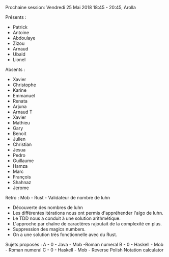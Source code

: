 Prochaine session: Vendredi 25 Mai 2018 18:45 - 20:45, Arolla

  
Présents :
- Patrick
- Antoine
- Abdoulaye
- Zizou
- Arnaud
- Ubald
- Lionel


Absents :
- Xavier
- Christophe
- Karine
- Emmanuel
- Renata
- Arjuna
- Arnaud T
- Xavier
- Mathieu
- Gary
- Benoit
- Julien
- Christian
- Jesua
- Pedro
- Guillaume
- Hamza
- Marc
- François
- Shahnaz
- Jerome


Retro : Mob - Rust - Validateur de nombre de luhn
- Découverte des nombres de luhn
- Les différentes itérations nous ont permis d'appréhender l'algo de luhn.
- Le TDD nous a conduit à une solution arithmétique.
- L'approche par chaîne de caractères rajoutait de la complexité en plus.
- Suppression des magics numbers.
- On a une solution très fonctionnelle avec du Rust.


Sujets proposés :
A - 0 - Java - Mob -Roman numeral
B - 0 - Haskell - Mob - Roman numeral
C - 0 - Haskell - Mob - Reverse Polish Notation calculator

 


